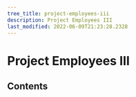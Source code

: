 ```yaml
---
tree_title: project-employees-iii
description: Project Employees III
last_modified: 2022-06-09T21:23:28.2328
---
```


# Project Employees III

## Contents

